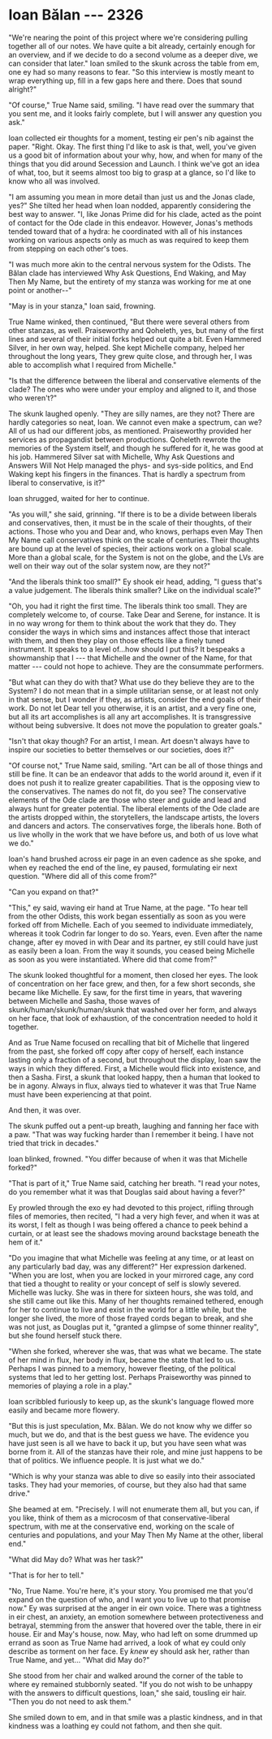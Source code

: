 # Ioan Bălan --- 2326

"We're nearing the point of this project where we're considering pulling together all of our notes. We have quite a bit already, certainly enough for an overview, and if we decide to do a second volume as a deeper dive, we can consider that later." Ioan smiled to the skunk across the table from em, one ey had so many reasons to fear. "So this interview is mostly meant to wrap everything up, fill in a few gaps here and there. Does that sound alright?"

"Of course," True Name said, smiling. "I have read over the summary that you sent me, and it looks fairly complete, but I will answer any question you ask."

Ioan collected eir thoughts for a moment, testing eir pen's nib against the paper. "Right. Okay. The first thing I'd like to ask is that, well, you've given us a good bit of information about your why, how, and when for many of the things that you did around Secession and Launch. I think we've got an idea of what, too, but it seems almost too big to grasp at a glance, so I'd like to know who all was involved.

"I am assuming you mean in more detail than just us and the Jonas clade, yes?" She tilted her head when Ioan nodded, apparently considering the best way to answer. "I, like Jonas Prime did for his clade, acted as the point of contact for the Ode clade in this endeavor. However, Jonas's methods tended toward that of a hydra: he coordinated with all of his instances working on various aspects only as much as was required to keep them from stepping on each other's toes.

"I was much more akin to the central nervous system for the Odists. The Bălan clade has interviewed Why Ask Questions, End Waking, and May Then My Name, but the entirety of my stanza was working for me at one point or another--"

"May is in your stanza," Ioan said, frowning.

True Name winked, then continued, "But there were several others from other stanzas, as well. Praiseworthy and Qoheleth, yes, but many of the first lines and several of their initial forks helped out quite a bit. Even Hammered Silver, in her own way, helped. She kept Michelle company, helped her throughout the long years, They grew quite close, and through her, I was able to accomplish what I required from Michelle."

"Is that the difference between the liberal and conservative elements of the clade? The ones who were under your employ and aligned to it, and those who weren't?"

The skunk laughed openly. "They are silly names, are they not? There are hardly categories so neat, Ioan. We cannot even make a spectrum, can we? All of us had our different jobs, as mentioned. Praiseworthy provided her services as propagandist between productions. Qoheleth rewrote the memories of the System itself, and though he suffered for it, he was good at his job. Hammered Silver sat with Michelle, Why Ask Questions and Answers Will Not Help managed the phys- and sys-side politics, and End Waking kept his fingers in the finances. That is hardly a spectrum from liberal to conservative, is it?"

Ioan shrugged, waited for her to continue.

"As you will," she said, grinning. "If there is to be a divide between liberals and conservatives, then, it must be in the scale of their thoughts, of their actions. Those who you and Dear and, who knows, perhaps even May Then My Name call conservatives think on the scale of centuries. Their thoughts are bound up at the level of species, their actions work on a global scale. More than a global scale, for the System is not on the globe, and the LVs are well on their way out of the solar system now, are they not?"

"And the liberals think too small?" Ey shook eir head, adding, "I guess that's a value judgement. The liberals think smaller? Like on the individual scale?"

"Oh, you had it right the first time. The liberals think too small. They are completely welcome to, of course. Take Dear and Serene, for instance. It is in no way wrong for them to think about the work that they do. They consider the ways in which sims and instances affect those that interact with them, and then they play on those effects like a finely tuned instrument. It speaks to a level of...how should I put this? It bespeaks a showmanship that I --- that Michelle and the owner of the Name, for that matter --- could not hope to achieve. They are the consummate performers.

"But what can they do with that? What use do they believe they are to the System? I do not mean that in a simple utilitarian sense, or at least not only in that sense, but I wonder if they, as artists, consider the end goals of their work. Do not let Dear tell you otherwise, it is an artist, and a very fine one, but all its art accomplishes is all any art accomplishes. It is transgressive without being subversive. It does not move the population to greater goals."

"Isn't that okay though? For an artist, I mean. Art doesn't always have to inspire our societies to better themselves or our societies, does it?"

"Of course not," True Name said, smiling. "Art can be all of those things and still be fine. It can be an endeavor that adds to the world around it, even if it does not push it to realize greater capabilities. That is the opposing view to the conservatives. The names do not fit, do you see? The conservative elements of the Ode clade are those who steer and guide and lead and always hunt for greater potential. The liberal elements of the Ode clade are the artists dropped within, the storytellers, the landscape artists, the lovers and dancers and actors. The conservatives forge, the liberals hone. Both of us live wholly in the work that we have before us, and both of us love what we do."

Ioan's hand brushed across eir page in an even cadence as she spoke, and when ey reached the end of the line, ey paused, formulating eir next question. "Where did all of this come from?"

"Can you expand on that?"

"This," ey said, waving eir hand at True Name, at the page. "To hear tell from the other Odists, this work began essentially as soon as you were forked off from Michelle. Each of you seemed to individuate immediately, whereas it took Codrin far longer to do so. Years, even. Even after the name change, after ey moved in with Dear and its partner, ey still could have just as easily been a Ioan. From the way it sounds, you ceased being Michelle as soon as you were instantiated. Where did that come from?"

The skunk looked thoughtful for a moment, then closed her eyes. The look of concentration on her face grew, and then, for a few short seconds, she became like Michelle. Ey saw, for the first time in years, that wavering between Michelle and Sasha, those waves of skunk/human/skunk/human/skunk that washed over her form, and always on her face, that look of exhaustion, of the concentration needed to hold it together.

And as True Name focused on recalling that bit of Michelle that lingered from the past, she forked off copy after copy of herself, each instance lasting only a fraction of a second, but throughout the display, Ioan saw the ways in which they differed. First, a Michelle would flick into existence, and then a Sasha. First, a skunk that looked happy, then a human that looked to be in agony. Always in flux, always tied to whatever it was that True Name must have been experiencing at that point.

And then, it was over.

The skunk puffed out a pent-up breath, laughing and fanning her face with a paw. "That was way fucking harder than I remember it being. I have not tried that trick in decades."

Ioan blinked, frowned. "You differ because of when it was that Michelle forked?"

"That is part of it," True Name said, catching her breath. "I read your notes, do you remember what it was that Douglas said about having a fever?"

Ey prowled through the exo ey had devoted to this project, rifling through files of memories, then recited, "I had a very high fever, and when it was at its worst, I felt as though I was being offered a chance to peek behind a curtain, or at least see the shadows moving around backstage beneath the hem of it."

"Do you imagine that what Michelle was feeling at any time, or at least on any particularly bad day, was any different?" Her expression darkened. "When you are lost, when you are locked in your mirrored cage, any cord that tied a thought to reality or your concept of self is slowly severed. Michelle was lucky. She was in there for sixteen hours, she was told, and she still came out like this. Many of her thoughts remained tethered, enough for her to continue to live and exist in the world for a little while, but the longer she lived, the more of those frayed cords began to break, and she was not just, as Douglas put it, "granted a glimpse of some thinner reality", but she found herself stuck there.

"When she forked, wherever she was, that was what we became. The state of her mind in flux, her body in flux, became the state that led to us. Perhaps I was pinned to a memory, however fleeting, of the political systems that led to her getting lost. Perhaps Praiseworthy was pinned to memories of playing a role in a play."

Ioan scribbled furiously to keep up, as the skunk's language flowed more easily and became more flowery.

"But this is just speculation, Mx. Bălan. We do not know why we differ so much, but we do, and that is the best guess we have. The evidence you have just seen is all we have to back it up, but you have seen what was borne from it. All of the stanzas have their role, and mine just happens to be that of politics. We influence people. It is just what we do."

"Which is why your stanza was able to dive so easily into their associated tasks. They had your memories, of course, but they also had that same drive."

She beamed at em. "Precisely. I will not enumerate them all, but you can, if you like, think of them as a microcosm of that conservative-liberal spectrum, with me at the conservative end, working on the scale of centuries and populations, and your May Then My Name at the other, liberal end."

"What did May do? What was her task?"

"That is for her to tell."

"No, True Name. You're here, it's your story. You promised me that you'd expand on the question of who, and I want you to live up to that promise now." Ey was surprised at the anger in eir own voice. There was a tightness in eir chest, an anxiety, an emotion somewhere between protectiveness and betrayal, stemming from the answer that hovered over the table, there in eir house. Eir and May's house, now. May, who had left on some drummed up errand as soon as True Name had arrived, a look of what ey could only describe as torment on her face. Ey *knew* ey should ask her, rather than True Name, and yet... "What did May do?"

She stood from her chair and walked around the corner of the table to where ey remained stubbornly seated. "If you do not wish to be unhappy with the answers to difficult questions, Ioan," she said, tousling eir hair. "Then you do not need to ask them."

She smiled down to em, and in that smile was a plastic kindness, and in that kindness was a loathing ey could not fathom, and then she quit.
